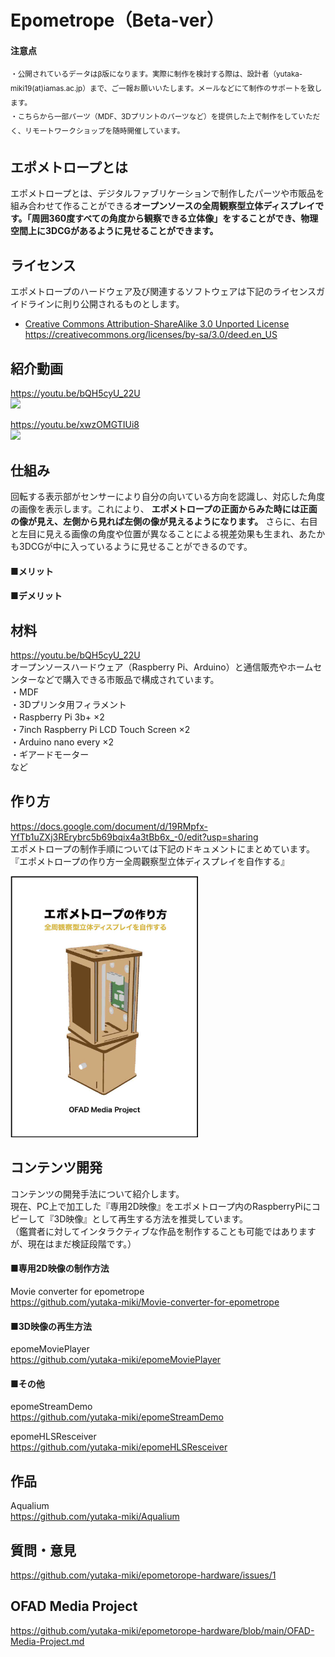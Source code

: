 # Epometrope（Beta-ver）
#### 注意点
<sup>・公開されているデータはβ版になります。実際に制作を検討する際は、設計者（yutaka-miki19(at)iamas.ac.jp）まで、ご一報お願いいたします。メールなどにて制作のサポートを致します。</sup>  
<sup>・こちらから一部パーツ（MDF、3Dプリントのパーツなど）を提供した上で制作をしていただく、リモートワークショップを随時開催しています。</sup>  

## エポメトロープとは
エポメトロープとは、デジタルファブリケーションで制作したパーツや市販品を組み合わせて作ることができる**オープンソースの全周観察型立体ディスプレイです。「周囲360度すべての角度から観察できる立体像」をすることができ、物理空間上に3DCGがあるように見せることができます。**

## ライセンス
エポメトロープのハードウェア及び関連するソフトウェアは下記のライセンスガイドラインに則り公開されるものとします。  
- <a rel="license" href="http://creativecommons.org/licenses/by-sa/3.0/deed.en_US">Creative Commons Attribution-ShareAlike 3.0 Unported License</a>
https://creativecommons.org/licenses/by-sa/3.0/deed.en_US

## 紹介動画
https://youtu.be/bQH5cyU_22U   
<img src="images/IMG_5433.gif" width="500">  
    
https://youtu.be/xwzOMGTIUi8  
<img src="images/IMG_5439.gif" width="500">  
  
## 仕組み  
回転する表示部がセンサーにより自分の向いている方向を認識し、対応した角度の画像を表示します。これにより、 **エポメトロープの正面からみた時には正面の像が見え、左側から見れば左側の像が見えるようになります。** さらに、右目と左目に見える画像の角度や位置が異なることによる視差効果も生まれ、あたかも3DCGが中に入っているように見せることができるのです。  
  
#### ■メリット
  
#### ■デメリット
  

## 材料  
https://youtu.be/bQH5cyU_22U   
オープンソースハードウェア（Raspberry Pi、Arduino）と通信販売やホームセンターなどで購入できる市販品で構成されています。  
・MDF  
・3Dプリンタ用フィラメント  
・Raspberry Pi 3b+ ×2  
・7inch Raspberry Pi LCD Touch Screen ×2  
・Arduino nano every ×2  
・ギアードモーター  
など  

## 作り方 
https://docs.google.com/document/d/19RMpfx-YfTb1uZXj3RErybrc5b69bqix4a3tBb6x_-0/edit?usp=sharing  
エポメトロープの制作手順については下記のドキュメントにまとめています。  
『エポメトロープの作り方ー全周觀察型立体ディスプレイを自作する』  
  
<img src="images/cover-image-500.jpg" width="300">

## コンテンツ開発
コンテンツの開発手法について紹介します。  
現在、PC上で加工した『専用2D映像』をエポメトロープ内のRaspberryPiにコピーして『3D映像』として再生する方法を推奨しています。  
（鑑賞者に対してインタラクティブな作品を制作することも可能ではありますが、現在はまだ検証段階です。）

#### ■専用2D映像の制作方法  
  
Movie converter for epometrope  
https://github.com/yutaka-miki/Movie-converter-for-epometrope  
   
#### ■3D映像の再生方法  
  
epomeMoviePlayer  
https://github.com/yutaka-miki/epomeMoviePlayer  

#### ■その他  
epomeStreamDemo  
https://github.com/yutaka-miki/epomeStreamDemo  
  
epomeHLSResceiver  
https://github.com/yutaka-miki/epomeHLSResceiver  
  
## 作品  
Aqualium  
https://github.com/yutaka-miki/Aqualium

## 質問・意見
https://github.com/yutaka-miki/epometorope-hardware/issues/1

## OFAD Media Project
https://github.com/yutaka-miki/epometorope-hardware/blob/main/OFAD-Media-Project.md 

